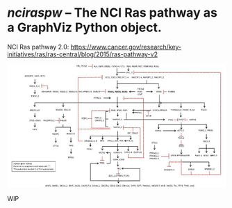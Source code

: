 # *nciraspw* – The NCI Ras pathway as a GraphViz Python object.

NCI Ras pathway 2.0: https://www.cancer.gov/research/key-initiatives/ras/ras-central/blog/2015/ras-pathway-v2

![NCI Ras pathway 2.0 diagram](assets/ras-pathway-enlarge.jpg)

WIP
